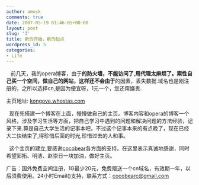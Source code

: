 ```yaml
---
author: amosk
comments: true
date: 2007-05-19 01:46:05+00:00
layout: post
slug: '3'
title: 新的开始，新的起点
wordpress_id: 5
categories:
- Life
---
```


   前几天，我的opera博客，由于**的防火墙，不能访问了,用代理太麻烦了。索性自己买一个空间，做自己的网站，这样还不会由于**的因素，丢失数据.域名也是刚注册的，之所以选择cn,是因为便宜呀，1元一个，您还甭嫌贵.

主页地址: [kongove.whostas.com](http://kongove.whostas.com/)

  现在先搭建一个博客在上面，慢慢做自己的主页。博客内容和opera的博客一个风格，涉及学习生活等方面，把自己学习中遇到的问题和解决问题的方法经验，记录下来.算是自己大学生活的记事本吧，不过这个记事本来的有点晚了，现在已经大二快结束了,得珍惜后面的时光,珍惜过去的人和事。

  这个主页的建立,要感谢[cocobear](http://cocobear.cn)各方面的支持。在这里表示真诚地感谢，同时希望郭拓、明洁、赵崇日一块加油，做好主页。

广告：国外免费空间注册，1G最少20元，免费赠送一个cn域名，有效期一年，以后须费使用。24小时Email()支持，联系方式：[cocobearc@gmail.com](mailto:cocobearc@gmail.com)
